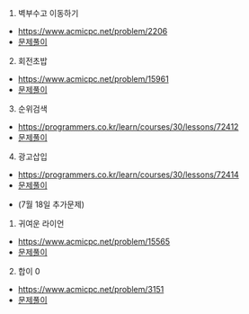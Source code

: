 1. 벽부수고 이동하기
* https://www.acmicpc.net/problem/2206
* [문제풀이](https://ryu-e.tistory.com/30?category=801249)
2. 회전초밥
* https://www.acmicpc.net/problem/15961
* [문제풀이](https://ryu-e.tistory.com/33?category=801249)

3. 순위검색 
* https://programmers.co.kr/learn/courses/30/lessons/72412
* [문제풀이](https://ryu-e.tistory.com/32?category=801249)

4. 광고삽입
* https://programmers.co.kr/learn/courses/30/lessons/72414
* [문제풀이](https://ryu-e.tistory.com/31?category=801249)

+ (7월 18일 추가문제)

1. 귀여운 라이언
* https://www.acmicpc.net/problem/15565
* [문제풀이](https://ryu-e.tistory.com/28?category=801249)

2. 합이 0
* https://www.acmicpc.net/problem/3151
* [문제풀이](https://ryu-e.tistory.com/29?category=801249)